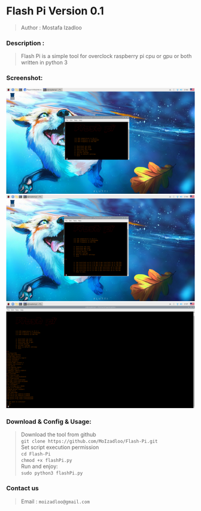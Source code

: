 Flash Pi Version 0.1
=============
>Author : Mostafa Izadloo
### Description :
>Flash Pi is a simple tool for overclock raspberry pi cpu or gpu or both written in python 3
### Screenshot:
![](https://github.com/MoIzadloo/Flash-Pi/blob/master/flash-pi-1.png)
![](https://github.com/MoIzadloo/Flash-Pi/blob/master/flash-pi-2.png)
![](https://github.com/MoIzadloo/Flash-Pi/blob/master/flash-pi-3.png)
### Download & Config & Usage:
>Download the tool from github\
`git clone https://github.com/MoIzadloo/Flash-Pi.git`\
>Set script execution permission\
`cd Flash-Pi`\
 `chmod +x flashPi.py`\
 >Run and enjoy:\
 `sudo python3 flashPi.py`
 ### Contact us
 >Email :
 `moizadloo@gmail.com`
